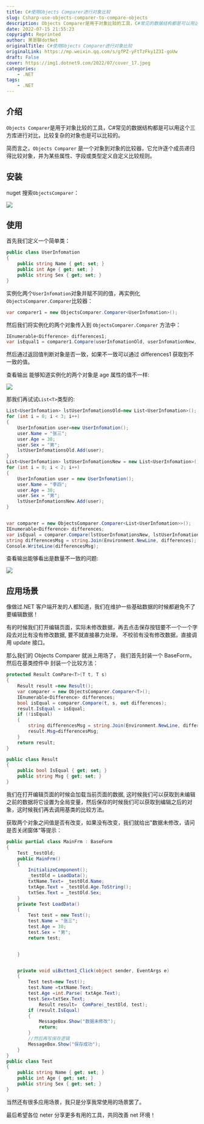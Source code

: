 ```yaml
---
title: C#使用Objects Comparer进行对象比较
slug: Csharp-use-objects-comparer-to-compare-objects
description: Objects Comparer是用于对象比较的工具，C#常见的数据结构都是可以用这个三方库进行对比，比较复杂的对象也是可以比较的。
date: 2022-07-15 21:55:23
copyright: Reprinted
author: 黑哥聊dotNet
originalTitle: C#使用Objects Comparer进行对象比较
originalLink: https://mp.weixin.qq.com/s/gfPZ-yFtTzFky1Z3I-goUw
draft: False
cover: https://img1.dotnet9.com/2022/07/cover_17.jpeg
categories: 
    - .NET
tags: 
    - .NET
---
```


## 介绍

`Objects Comparer`是用于对象比较的工具，C#常见的数据结构都是可以用这个三方库进行对比，比较复杂的对象也是可以比较的。

简而言之，`Objects Comparer` 是一个对象到对象的比较器，它允许逐个成员递归得比较对象，并为某些属性、字段或类型定义自定义比较规则。

## 安装

nuget 搜索`ObjectsComparer`：

![](https://img1.dotnet9.com/2022/07/1701.png)

## 使用

首先我们定义一个简单类：

```csharp
public class UserInfomation
{
    public string Name { get; set; }
    public int Age { get; set; }
    public string Sex { get; set; }
}
```

实例化两个`UserInfomation`对象并赋不同的值，再实例化 `ObjectsComparer.Comparer`比较器：

```csharp
var comparer1 = new ObjectsComparer.Comparer<UserInfomation>();
```

然后我们将实例化的两个对象传入到 `ObjectsComparer.Comparer` 方法中：

```csharp
IEnumerable<Difference> differences1;
var isEqual1 = comparer1.Compare(userInfomationOld, userInfomationNew, out differences1);
```

然后通过返回值判断对象是否一致，如果不一致可以通过 differences1 获取到不一致的值。

查看输出 能够知道实例化的两个对象是 age 属性的值不一样:

![](https://img1.dotnet9.com/2022/07/1702.png)

那我们再试试`List<T>`类型的:

```csharp
List<UserInfomation> lstUserInfomationsOld=new List<UserInfomation>();
for (int i = 0; i < 3; i++)
{
    UserInfomation user=new UserInfomation();
    user.Name = "张三";
    user.Age = 30;
    user.Sex = "男";
    lstUserInfomationsOld.Add(user);
}
List<UserInfomation> lstUserInfomationsNew = new List<UserInfomation>();
for (int i = 0; i < 2; i++)
{
    UserInfomation user = new UserInfomation();
    user.Name = "李四";
    user.Age = 30;
    user.Sex = "男";
    lstUserInfomationsNew.Add(user);
}


var comparer = new ObjectsComparer.Comparer<List<UserInfomation>>();
IEnumerable<Difference> differences;
var isEqual = comparer.Compare(lstUserInfomationsNew, lstUserInfomationsOld, out differences);
string differencesMsg = string.Join(Environment.NewLine, differences);
Console.WriteLine(differencesMsg);
```

查看输出能够看出是数量不一致的问题:

![](https://img1.dotnet9.com/2022/07/1703.png)

## 应用场景

像做过.NET 客户端开发的人都知道，我们在维护一些基础数据的时候都避免不了要编辑数据！

有的时候我们打开编辑页面，实际未修改数据，再去点击保存按钮要不一个一个字段去对比有没有修改数据, 要不就直接暴力处理， 不校验有没有修改数据，直接调用 update 接口。

那么我们的 Objects Comparer 就派上用场了， 我们首先封装一个 BaseForm，然后在基类控件中 封装一个比较方法：

```csharp
protected Result ComPare<T>(T t, T s)
{
    Result result =new Result();
    var comparer = new ObjectsComparer.Comparer<T>();
    IEnumerable<Difference> differences;
    bool isEqual = comparer.Compare(t, s, out differences);
    result.IsEqual = isEqual;
    if (!isEqual)
    {
        string differencesMsg = string.Join(Environment.NewLine, differences);
        result.Msg=differencesMsg;
    }
    return result;
}

public class Result
{
    public bool IsEqual { get; set; }
    public string Msg { get; set; }
}
```

我们在打开编辑页面的时候会加载当前页面的数据, 这时候我们可以获取到未编辑之前的数据将它设置为全局变量，然后保存的时候我们可以获取到编辑之后的对象，这时候我们再去调用基类的比较方法。

获取两个对象之间值是否有改变，如果没有改变，我们就给出"数据未修改，请问是否关闭窗体“等提示：

```csharp
public partial class MainFrm : BaseForm
{
    Test _testOld;
    public MainFrm()
    {
        InitializeComponent();
        _testOld = LoadData();
        txtName.Text= _testOld.Name;
        txtAge.Text = _testOld.Age.ToString();
        txtSex.Text = _testOld.Sex;
    }
    private Test LoadData()
    {
        Test test = new Test();
        test.Name = "张三";
        test.Age = 30;
        test.Sex = "男";
        return test;


    }


    private void uiButton1_Click(object sender, EventArgs e)
    {
        Test test=new Test();
        test.Name =txtName.Text;
        test.Age =int.Parse( txtAge.Text);
        test.Sex=txtSex.Text;
            Result result=  ComPare(_testOld, test);
        if (result.IsEqual)
        {
            MessageBox.Show("数据未修改");
            return;
        }
        //然后再写保存逻辑
        MessageBox.Show("保存成功");
    }
}
public class Test
{
    public string Name { get; set; }
    public int Age { get; set; }
    public string Sex { get; set; }
}
```

当然还有很多应用场景，我只是分享我常使用的场景罢了。

最后希望各位 neter 分享更多有用的工具，共同改善 net 环境！
